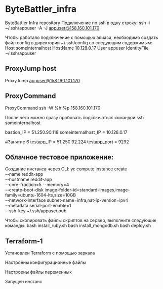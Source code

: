 # ByteBattler_infra
ByteBattler Infra repository
Подключение по ssh в одну строку: ssh -i ~/.ssh/appuser -A -J appuser@158.160.101.170

Чтобы работало подключение с помощью алиаса, необходимо создать файл config в директории ~/.ssh/config со следующим содержимым:
Host someinternalhost
  HostName 10.128.0.17
  User appuser
  IdentityFile ~/.ssh/appuser

  ## ProxyJump host
  ProxyJump appuser@158.160.101.170

  ## ProxyCommand
  ProxyCommand ssh -W %h:%p 158.160.101.170

После чего можно сразу пробовать подключаться командой ssh someinternalhost

bastion_IP = 51.250.90.118
someinternalhost_IP = 10.128.0.17

#Занятие 6
testapp_IP = 51.250.92.224
testapp_port = 9292

##  Облачное тестовое приложение:

Создание инстанса через CLI:
yc compute instance create \
--name reddit-app \
--hostname reddit-app \
--core-fraction=5 --memory=4 \
--create-boot-disk image-folder-id=standard-images,image-family=ubuntu-1604-lts,size=10GB \
--network-interface subnet-name=infra,nat-ip-version=ipv4 \
--metadata serial-port-enable=1 \
--ssh-key ~/.ssh/appuser.pub

Чтобы скопировать файлы скриптов на сервер, выполните следующие команды:
bash install_ruby.sh
bash install_mongodb.sh
bash deploy.sh

## Terraform-1
Установлен Terraform с помощью зеркала

Настроены конфигурационные файлы

Настроены файлы переменных

Запущен инстанс
